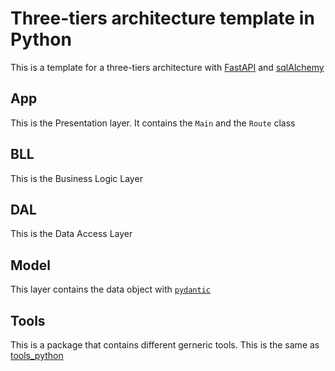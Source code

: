 # Three-tiers architecture template in Python

This is a template for a three-tiers architecture with [FastAPI](https://fastapi.tiangolo.com/) and [sqlAlchemy](https://www.sqlalchemy.org/)

## App 
This is the Presentation layer.
It contains the `Main` and the `Route` class
## BLL
This is the Business Logic Layer

## DAL
This is the Data Access Layer

## Model
This layer contains the data object with [`pydantic`](https://pydantic-docs.helpmanual.io/)

## Tools
This is a package that contains different gerneric tools. This is the same as [tools_python](https://github.com/JohnLest/tools_python)